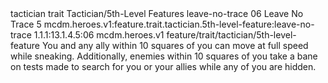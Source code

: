 <ability>
  <metadata>
    <class>tactician</class>
    <feature_type>trait</feature_type>
    <file_dpath>Tactician/5th-Level Features</file_dpath>
    <item_id>leave-no-trace</item_id>
    <item_index>06</item_index>
    <item_name>Leave No Trace</item_name>
    <level>5</level>
    <scc>mcdm.heroes.v1:feature.trait.tactician.5th-level-feature:leave-no-trace</scc>
    <scdc>1.1.1:13.1.4.5:06</scdc>
    <source>mcdm.heroes.v1</source>
    <type>feature/trait/tactician/5th-level-feature</type>
  </metadata>
  <effects>
    <effect type="mundane">You and any ally within 10 squares of you can move at full speed while sneaking. Additionally, enemies within 10 squares of you take a bane on tests made to search for you or your allies while any of you are hidden.</effect>
  </effects>
</ability>

